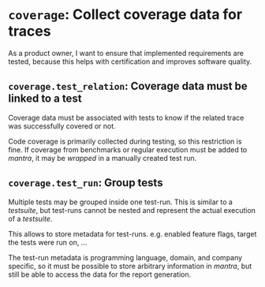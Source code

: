 # `coverage`: Collect coverage data for traces

As a product owner, I want to ensure that implemented requirements are tested,
because this helps with certification and improves software quality.

## `coverage.test_relation`: Coverage data must be linked to a test

Coverage data must be associated with tests to know if the related trace
was successfully covered or not.

Code coverage is primarily collected during testing, so this restriction is fine.
If coverage from benchmarks or regular execution must be added to *mantra*,
it may be *wrapped* in a manually created test run.

## `coverage.test_run`: Group tests

Multiple tests may be grouped inside one test-run.
This is similar to a *testsuite*, but test-runs cannot be nested
and represent the actual execution of a *testsuite*.

This allows to store metadata for test-runs.
e.g. enabled feature flags, target the tests were run on, ...

The test-run metadata is programming language, domain, and company specific,
so it must be possible to store arbitrary information in *mantra*,
but still be able to access the data for the report generation.
